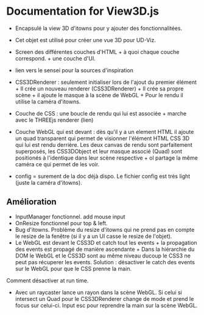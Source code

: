 # Documentation for View3D.js

* Encapsulé la view 3D d'itowns pour y ajouter des fonctionnalitées. 
* Cet objet est utilisé pour créer une vue 3D pour UD-Viz.

* Screen des différentes couches d'HTML + à quoi chaque couche correspond. + une couche d'UI.
* lien vers le sensei pour la sources d'inspiration 
* CSS3DRenderer : seulement initialiser lors de l'ajout du premier élément + Il crée un nouveau renderer (CSS3DRenderer) + Il crée sa propre scène + il ajoute le masque à la scène de WebGL + Pour le rendu il utilise la caméra d'itowns.

* Couche de CSS : une boucle de rendu qui lui est associée + marche avec le THREEjs renderer (lien)
* Couche WebGL qui est devant : dès qu'il y a un element HTML il ajoute un quad transparent qui permet de visionner l'élément HTML CSS 3D qui lui est rendu derrière. Les deux canvas de rendu sont parfaitement superposés, les CSS3DObject et leur masque associé (Quad) sont positionés à l'identique dans leur scène respective + ol partage la même caméra ce qui permet de les voir.

* config =  surement de la doc déjà dispo.
Le fichier config est très light (juste la caméra d'itowns).

## Amélioration 
* InputManager fonctionnel. add mouse input 
* OnResize fonctionnel pour top & left. 
* Bug d'itowns. Problème du resize d'itowns qui ne prend pas en compte le resize de la fenêtre (si il y a un UI casse le resize de l'objet).
* Le WebGL est devant le CSS3D et catch tout les events + la propagation des events est propagé de manière ascendante + Dans la hiérarchie du DOM le WebGL et le CSS3D sont au même niveau ducoup le CSS3 ne peut pas récuperer les events. Solution : désactiver le catch  des events sur le WebGL pour que le CSS prenne la main. 

Comment désactiver at run time.
- Avec un raycaster lance un rayon dans la scène WebGL. Si celui si intersect un Quad pour le CSS3DRenderer change de mode et prend le focus sur celui-ci. Input esc pour reprendre la main sur la scène WebGL.


